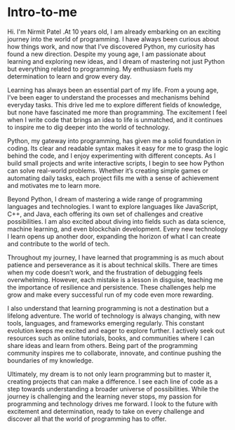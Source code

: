 # Intro-to-me


Hi. I'm Nirmit Patel .At 10 years old, I am already embarking on an exciting journey into the world of programming. I have always been curious about how things work, and now that I’ve discovered Python, my curiosity has found a new direction. Despite my young age, I am passionate about learning and exploring new ideas, and I dream of mastering not just Python but everything related to programming. My enthusiasm fuels my determination to learn and grow every day.

Learning has always been an essential part of my life. From a young age, I’ve been eager to understand the processes and mechanisms behind everyday tasks. This drive led me to explore different fields of knowledge, but none have fascinated me more than programming. The excitement I feel when I write code that brings an idea to life is unmatched, and it continues to inspire me to dig deeper into the world of technology.

Python, my gateway into programming, has given me a solid foundation in coding. Its clear and readable syntax makes it easy for me to grasp the logic behind the code, and I enjoy experimenting with different concepts. As I build small projects and write interactive scripts, I begin to see how Python can solve real-world problems. Whether it’s creating simple games or automating daily tasks, each project fills me with a sense of achievement and motivates me to learn more.

Beyond Python, I dream of mastering a wide range of programming languages and technologies. I want to explore languages like JavaScript, C++, and Java, each offering its own set of challenges and creative possibilities. I am also excited about diving into fields such as data science, machine learning, and even blockchain development. Every new technology I learn opens up another door, expanding the horizon of what I can create and contribute to the world of tech.

Throughout my journey, I have learned that programming is as much about patience and perseverance as it is about technical skills. There are times when my code doesn’t work, and the frustration of debugging feels overwhelming. However, each mistake is a lesson in disguise, teaching me the importance of resilience and persistence. These challenges help me grow and make every successful run of my code even more rewarding.

I also understand that learning programming is not a destination but a lifelong adventure. The world of technology is always changing, with new tools, languages, and frameworks emerging regularly. This constant evolution keeps me excited and eager to explore further. I actively seek out resources such as online tutorials, books, and communities where I can share ideas and learn from others. Being part of the programming community inspires me to collaborate, innovate, and continue pushing the boundaries of my knowledge.

Ultimately, my dream is to not only learn programming but to master it, creating projects that can make a difference. I see each line of code as a step towards understanding a broader universe of possibilities. While the journey is challenging and the learning never stops, my passion for programming and technology drives me forward. I look to the future with excitement and determination, ready to take on every challenge and discover all that the world of programming has to offer.
